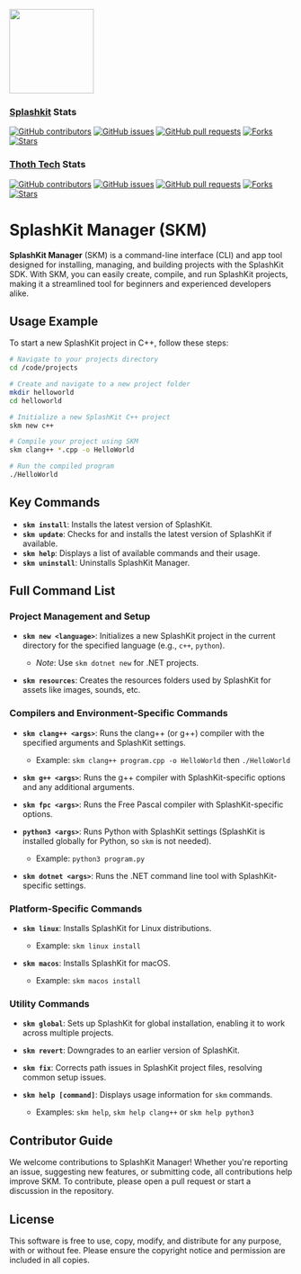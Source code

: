 <p align="left">
    <img width="150px" src="https://github.com/thoth-tech/.github/blob/main/images/splashkit.png"/>
</p>

### [Splashkit](https://github.com/splashkit/skm) Stats

[![GitHub contributors](https://img.shields.io/github/contributors/splashkit/skm?label=Contributors&color=F5A623)](https://github.com/splashkit/skm/graphs/contributors)
[![GitHub issues](https://img.shields.io/github/issues/splashkit/skm?label=Issues&color=F5A623)](https://github.com/splashkit/skm/issues)
[![GitHub pull requests](https://img.shields.io/github/issues-pr/splashkit/skm?label=Pull%20Requests&color=F5A623)](https://github.com/splashkit/skm/pulls)
[![Forks](https://img.shields.io/github/forks/splashkit/skm?label=Forks&color=F5A623)](https://github.com/splashkit/skm/network/members)
[![Stars](https://img.shields.io/github/stars/splashkit/skm?label=Stars&color=F5A623)](https://github.com/splashkit/skm/stargazers)

### [Thoth Tech](https://github.com/thoth-tech/skm) Stats

[![GitHub contributors](https://img.shields.io/github/contributors/thoth-tech/skm?label=Contributors&color=F5A623)](https://github.com/thoth-tech/skm/graphs/contributors)
[![GitHub issues](https://img.shields.io/github/issues/thoth-tech/skm?label=Issues&color=F5A623)](https://github.com/thoth-tech/skm/issues)
[![GitHub pull requests](https://img.shields.io/github/issues-pr/thoth-tech/skm?label=Pull%20Requests&color=F5A623)](https://github.com/thoth-tech/skm/pulls)
[![Forks](https://img.shields.io/github/forks/thoth-tech/skm?label=Forks&color=F5A623)](https://github.com/thoth-tech/skm/network/members)
[![Stars](https://img.shields.io/github/stars/thoth-tech/skm?label=Stars&color=F5A623)](https://github.com/thoth-tech/skm/stargazers)

# SplashKit Manager (SKM)

**SplashKit Manager** (SKM) is a command-line interface (CLI) and app tool designed for installing, managing, and building projects with the SplashKit SDK. With SKM, you can easily create, compile, and run SplashKit projects, making it a streamlined tool for beginners and experienced developers alike.

## Usage Example

To start a new SplashKit project in C++, follow these steps:

```bash
# Navigate to your projects directory
cd /code/projects

# Create and navigate to a new project folder
mkdir helloworld
cd helloworld

# Initialize a new SplashKit C++ project
skm new c++

# Compile your project using SKM
skm clang++ *.cpp -o HelloWorld

# Run the compiled program
./HelloWorld
```

## Key Commands

- **`skm install`**: Installs the latest version of SplashKit.
- **`skm update`**: Checks for and installs the latest version of SplashKit if available.
- **`skm help`**: Displays a list of available commands and their usage.
- **`skm uninstall`**: Uninstalls SplashKit Manager.

## Full Command List

### Project Management and Setup

- **`skm new <language>`**: Initializes a new SplashKit project in the current directory for the specified language (e.g., `c++`, `python`).  
  - *Note*: Use `skm dotnet new` for .NET projects.

- **`skm resources`**: Creates the resources folders used by SplashKit for assets like images, sounds, etc.

### Compilers and Environment-Specific Commands

- **`skm clang++ <args>`**: Runs the clang++ (or g++) compiler with the specified arguments and SplashKit settings.  
  - Example: `skm clang++ program.cpp -o HelloWorld` then `./HelloWorld`
  
- **`skm g++ <args>`**: Runs the g++ compiler with SplashKit-specific options and any additional arguments.

- **`skm fpc <args>`**: Runs the Free Pascal compiler with SplashKit-specific options.

- **`python3 <args>`**: Runs Python with SplashKit settings (SplashKit is installed globally for Python, so `skm` is not needed).  
  - Example: `python3 program.py`

- **`skm dotnet <args>`**: Runs the .NET command line tool with SplashKit-specific settings.

### Platform-Specific Commands

- **`skm linux`**: Installs SplashKit for Linux distributions.
  - Example: `skm linux install`

- **`skm macos`**: Installs SplashKit for macOS.
  - Example: `skm macos install`

### Utility Commands

- **`skm global`**: Sets up SplashKit for global installation, enabling it to work across multiple projects.

- **`skm revert`**: Downgrades to an earlier version of SplashKit.

- **`skm fix`**: Corrects path issues in SplashKit project files, resolving common setup issues.

- **`skm help [command]`**: Displays usage information for `skm` commands.
  - Examples: `skm help`, `skm help clang++` or `skm help python3`

## Contributor Guide

We welcome contributions to SplashKit Manager! Whether you're reporting an issue, suggesting new features, or submitting code, all contributions help improve SKM. To contribute, please open a pull request or start a discussion in the repository.

## License

This software is free to use, copy, modify, and distribute for any purpose, with or without fee. Please ensure the copyright notice and permission are included in all copies.

